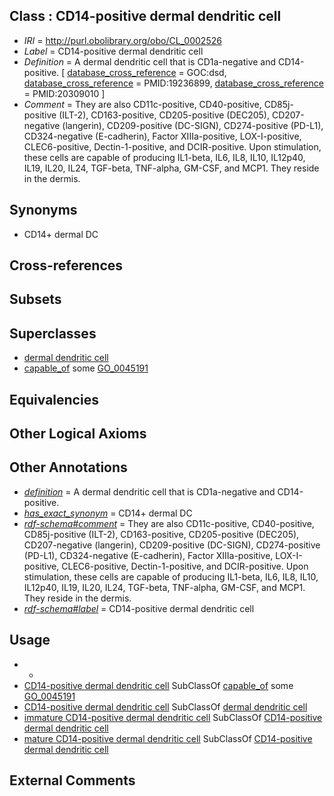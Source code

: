 
## Class : CD14-positive dermal dendritic cell

 * *IRI* = http://purl.obolibrary.org/obo/CL_0002526
 * *Label* = CD14-positive dermal dendritic cell
 * *Definition* = A dermal dendritic cell that is CD1a-negative and CD14-positive. [ [database_cross_reference](../../ef/oboInOwl#hasDbXref.md) = GOC:dsd, [database_cross_reference](../../ef/oboInOwl#hasDbXref.md) = PMID:19236899, [database_cross_reference](../../ef/oboInOwl#hasDbXref.md) = PMID:20309010 ]
 * *Comment* = They are also CD11c-positive, CD40-positive, CD85j-positive (ILT-2), CD163-positive, CD205-positive (DEC205), CD207-negative (langerin), CD209-positive (DC-SIGN), CD274-positive (PD-L1), CD324-negative (E-cadherin), Factor XIIIa-positive, LOX-I-positive, CLEC6-positive, Dectin-1-positive, and DCIR-positive. Upon stimulation, these cells are capable of producing IL1-beta, IL6, IL8, IL10, IL12p40, IL19, IL20, IL24, TGF-beta, TNF-alpha, GM-CSF, and MCP1. They reside in the dermis.

## Synonyms

 * CD14+ dermal DC

## Cross-references


## Subsets


## Superclasses

 * [dermal dendritic cell](../../CL/06/CL_0001006.md)
 * [capable_of](../../RO/15/RO_0002215.md) some [GO_0045191](../../GO/91/GO_0045191.md)

## Equivalencies


## Other Logical Axioms


## Other Annotations

 * *[definition](../../IAO/15/IAO_0000115.md)* = A dermal dendritic cell that is CD1a-negative and CD14-positive.
 * *[has_exact_synonym](../../ym/oboInOwl#hasExactSynonym.md)* = CD14+ dermal DC
 * *[rdf-schema#comment](../../nt/rdf-schema#comment.md)* = They are also CD11c-positive, CD40-positive, CD85j-positive (ILT-2), CD163-positive, CD205-positive (DEC205), CD207-negative (langerin), CD209-positive (DC-SIGN), CD274-positive (PD-L1), CD324-negative (E-cadherin), Factor XIIIa-positive, LOX-I-positive, CLEC6-positive, Dectin-1-positive, and DCIR-positive. Upon stimulation, these cells are capable of producing IL1-beta, IL6, IL8, IL10, IL12p40, IL19, IL20, IL24, TGF-beta, TNF-alpha, GM-CSF, and MCP1. They reside in the dermis.
 * *[rdf-schema#label](../../el/rdf-schema#label.md)* = CD14-positive dermal dendritic cell

## Usage

 * -
 * [CD14-positive dermal dendritic cell](../../CL/26/CL_0002526.md) SubClassOf [capable_of](../../RO/15/RO_0002215.md) some [GO_0045191](../../GO/91/GO_0045191.md)
 * [CD14-positive dermal dendritic cell](../../CL/26/CL_0002526.md) SubClassOf [dermal dendritic cell](../../CL/06/CL_0001006.md)
 * [immature CD14-positive dermal dendritic cell](../../CL/27/CL_0002527.md) SubClassOf [CD14-positive dermal dendritic cell](../../CL/26/CL_0002526.md)
 * [mature CD14-positive dermal dendritic cell](../../CL/28/CL_0002528.md) SubClassOf [CD14-positive dermal dendritic cell](../../CL/26/CL_0002526.md)

## External Comments

